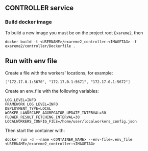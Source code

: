 ## CONTROLLER service

### Build docker image

To build a new image you must be on the project root `Exareme2`, then

```
docker build -t <USERNAME>/exareme2_controller:<IMAGETAG> -f exareme2/controller/Dockerfile .
```

## Run with env file

Create a file with the workers' locations, for example:

```
["172.17.0.1:5670", "172.17.0.1:5671", "172.17.0.1:5672"]
```

Create an env_file with the following variables:

```
LOG_LEVEL=INFO
FRAMEWORK_LOG_LEVEL=INFO
DEPLOYMENT_TYPE=LOCAL
WORKER_LANDSCAPE_AGGREGATOR_UPDATE_INTERVAL=30
FLOWER_RESULT_FETCHING_INTERVAL=30
LOCALWORKERS_CONFIG_FILE=/home/user/localworkers_config.json
```

Then start the container with:

```
docker run -d --name <CONTAINER_NAME> --env-file=.env_file <USERNAME>/exareme2_controller:<IMAGETAG>
```
